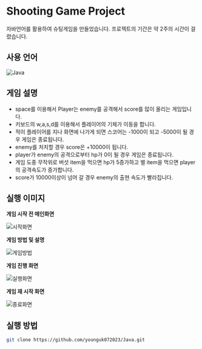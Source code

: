 # Shooting Game Project
자바언어를 활용하여 슈팅게임을 만들었습니다. 프로젝트의 기간은 약 2주의 시간이 걸렸습니다.


## 사용 언어
<p align="left">
  <img src="https://img.shields.io/badge/Java-%23ED8B00?style=flat&logo=Java&logoColor=white" alt="Java"/>
</p>

## 게임 설명
- space를 이용해서 Player는 enemy를 공격해서 score를 많이 올리는 게임입니다.
- 키보드의 w,a,s,d를 이용해서 플레이어의 기체가 이동을 합니다.
- 적이 플레이어를 지나 화면에 나가게 되면 스코어는 -1000이 되고 -5000이 될 경우 게임은 종료됩니다.
- enemy를 처치할 경우 score은 +10000이 됩니다.
- player가 enemy의 공격으로부터 hp가 0이 될 경우 게임은 종료됩니다.
- 게임 도중 무작위로 버섯 item을 먹으면 hp가 5증가하고 별 item을 먹으면 player의 공격속도가 증가합니다.
- score가 10000이상이 넘어 갈 경우 enemy의 출현 속도가 빨라집니다. 



## 실행 이미지 
**게임 시작 전 메인화면**

![시작화면](https://github.com/user-attachments/assets/89162978-463b-46f7-ba89-b40f4a1c4579)

**게임 방법 및 설명**

![게임방법](https://github.com/user-attachments/assets/c98ac041-2ec1-4783-b29a-b58d927c9e1b)


**게임 진행 화면**

![실행화면](https://github.com/user-attachments/assets/946eb97b-f94b-4f40-86e2-840b77f1c469)


**게임 재 시작 화면**

![종료화면](https://github.com/user-attachments/assets/2fa55ebf-7f08-4b73-bd49-0f96c5ffaea5)



## 실행 방법
```bash
git clone https://github.com/younguk072023/Java.git





